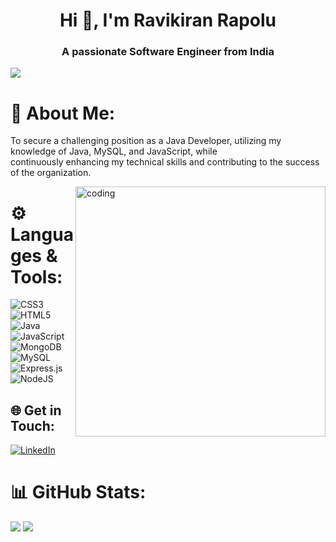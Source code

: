 <h1 align="center">Hi 👋, I'm Ravikiran Rapolu</h1>
<h3 align="center">A passionate Software Engineer from India</h3>

[![](https://visitcount.itsvg.in/api?id=ravi-143kiran&icon=0&color=0)](https://visitcount.itsvg.in)



<h1>
  
</h1>

# 💫 About Me:
To secure a challenging position as a Java Developer, utilizing my knowledge of Java, MySQL, and JavaScript, while<br>continuously enhancing my technical skills and contributing to the success of the organization.


<img align="right" alt="coding" width="400" src="https://user-images.githubusercontent.com/55389276/140866485-8fb1c876-9a8f-4d6a-98dc-08c4981eaf70.gif">
<h1>



  
</h1>

# ⚙ Languages & Tools:
![CSS3](https://img.shields.io/badge/css3-%231572B6.svg?style=for-the-badge&logo=css3&logoColor=white) ![HTML5](https://img.shields.io/badge/html5-%23E34F26.svg?style=for-the-badge&logo=html5&logoColor=white) ![Java](https://img.shields.io/badge/java-%23ED8B00.svg?style=for-the-badge&logo=java&logoColor=white) ![JavaScript](https://img.shields.io/badge/javascript-%23323330.svg?style=for-the-badge&logo=javascript&logoColor=%23F7DF1E) ![MongoDB](https://img.shields.io/badge/MongoDB-%234ea94b.svg?style=for-the-badge&logo=mongodb&logoColor=white) ![MySQL](https://img.shields.io/badge/mysql-%2300f.svg?style=for-the-badge&logo=mysql&logoColor=white) ![Express.js](https://img.shields.io/badge/express.js-%23404d59.svg?style=for-the-badge&logo=express&logoColor=%2361DAFB) ![NodeJS](https://img.shields.io/badge/node.js-6DA55F?style=for-the-badge&logo=node.js&logoColor=white)

## 🌐 Get in Touch:
[![LinkedIn](https://img.shields.io/badge/LinkedIn-%230077B5.svg?logo=linkedin&logoColor=white)](https://linkedin.com/in/ravikiran-rapolu-25147618a) 

# 📊 GitHub Stats:
![](https://github-readme-stats.vercel.app/api/top-langs/?username=ravi-143kiran&theme=default&hide_border=false&include_all_commits=true&count_private=true&layout=compact)
![](https://github-readme-stats.vercel.app/api?username=ravi-143kiran&theme=default&hide_border=false&include_all_commits=true&count_private=true)



<!-- Proudly created with GPRM ( https://gprm.itsvg.in ) -->
